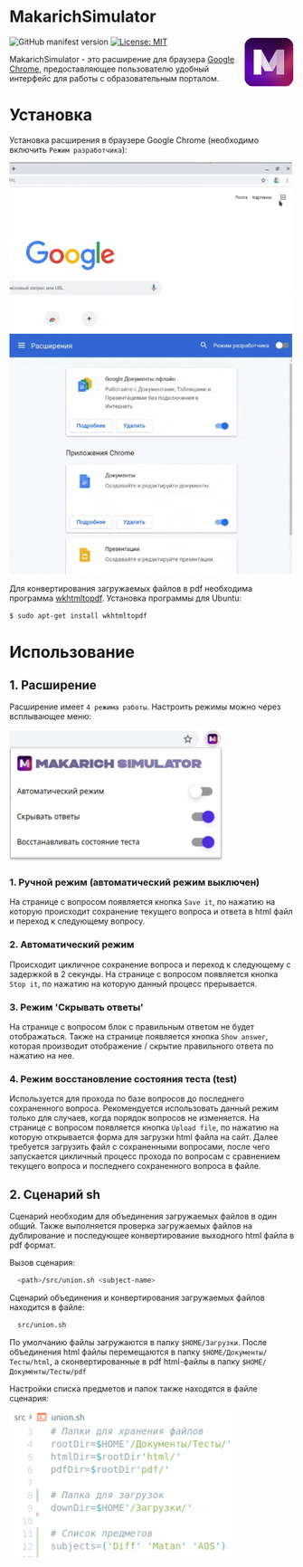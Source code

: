 # MakarichSimulator

<img src="data/images/icons/active-icon.png" align="right" width="90px" style="margin: 0 0 10px 10px" />

![GitHub manifest version](https://img.shields.io/github/manifest-json/v/BlasterAlex/MakarichSimulator.svg)
[![License: MIT](https://img.shields.io/github/license/BlasterAlex/MakarichSimulator.svg)](https://opensource.org/licenses/MIT)

MakarichSimulator - это расширение для браузера [Google Chrome](https://www.google.com/chrome/?hl=ru), предоставляющее пользователю удобный интерфейс для работы с образовательным порталом.

# Установка
Установка расширения в браузере Google Chrome (необходимо включить `Режим разработчика`):

<img src="data/gif/installation-1.gif" width="500"/><img src="data/gif/installation-2.gif" width="500"/>

Для конвертирования загружаемых файлов в pdf необходима программа [wkhtmltopdf](https://wkhtmltopdf.org/). Установка программы для Ubuntu:
```sh
$ sudo apt-get install wkhtmltopdf
```

# Использование 
## 1. Расширение
Расширение имеет `4 режима работы`. Настроить режимы можно через всплывающее меню:

<img src="data/images/popup.png" width="380"/>

### 1. Ручной режим (автоматический режим выключен)
На странице с вопросом появляется кнопка ``Save it``, по нажатию на которую происходит сохранение текущего вопроса и ответа в html файл и переход к следующему вопросу.

### 2. Автоматический режим
Происходит цикличное сохранение вопроса и переход к следующему с задержкой в 2 секунды. На странице с вопросом появляется кнопка ``Stop it``, по нажатию на которую данный процесс прерывается.

### 3. Режим 'Скрывать ответы'
На странице с вопросом блок с правильным ответом не будет отображаться. Также на странице появляется кнопка ``Show answer``, которая производит отображение / скрытие правильного ответа по нажатию на нее. 

### 4. Режим восстановление состояния теста **(test)**
Используется для прохода по базе вопросов до последнего сохраненного вопроса. Рекомендуется использовать данный режим только для случаев, когда порядок вопросов не изменяется. На странице с вопросом появляется кнопка ``Upload file``, по нажатию на которую открывается форма для загрузки html файла на сайт. Далее требуется загрузить файл с сохраненными вопросами, после чего запускается цикличный процесс прохода по вопросам с сравнением текущего вопроса и последнего сохраненного вопроса в файле.

## 2. Сценарий sh
Сценарий необходим для объединения загружаемых файлов в один общий. Также выполняется проверка загружаемых файлов на дублирование и последующее конвертирование выходного html файла в pdf формат.

Вызов сценария:
```sh
  <path>/src/union.sh <subject-name>
```
Сценарий объединения и конвертирования загружаемых файлов находится в файле:
```sh
  src/union.sh
```
По умолчанию файлы загружаются в папку 
``$HOME/Загрузки``. После объединения html файлы перемещаются в папку ``$HOME/Документы/Тесты/html``, а сконвертированные в pdf html-файлы в папку ``$HOME/Документы/Тесты/pdf``

Настройки списка предметов и папок также находятся в файле сценария:

<img src="data/images/path.png" width="400"/>